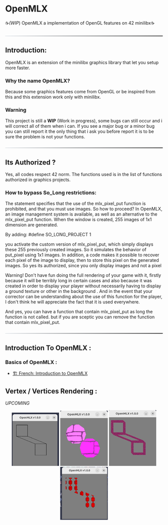 # OpenMLX
☕*(WIP*) OpenMLX a implementation of OpenGL features on 42 minilibx☕

![-----------------------------------------------------](https://raw.githubusercontent.com/NyTekCFW/NyTekCFW/master/assets/line.png)

## Introduction:

OpenMLX is an extension of the minilibx graphics library that let you setup  more faster.

### Why the name OpenMLX?
Because some graphics features come from OpenGL or be inspired from this and this extension work only with minilibx.

### Warning
This project is still a **WIP** (Work in progress), some bugs can still occur and i will correct all of them when i can.
If you see a major bug or a minor bug you can still report it the only thing that i ask you before report it is to be sure the problem is not your functions.

![-----------------------------------------------------](https://raw.githubusercontent.com/NyTekCFW/NyTekCFW/master/assets/line.png)

## Its Authorized ?

Yes, all codes respect 42 norm.
The functions used is in the list of functions authorized in graphics projects.

### How to bypass So_Long restrictions:
The statement specifies that the use of the mlx_pixel_put function is prohibited, and that you must use images.
So how to proceed?
In OpenMLX, an image management system is available, as well as an alternative to the mlx_pixel_put function. When the window is created, 255 images of 1x1 dimension are generated.

By adding:
#define SO_LONG_PROJECT 1

you activate the custom version of mlx_pixel_put, which simply displays these 255 previously created images.
So it simulates the behavior of put_pixel using 1x1 images. In addition, a code makes it possible to recover each pixel of the image to display, then to store this pixel on the generated images. So yes its authorized, since you only display images and not a pixel

Warning! Don't have fun doing the full rendering of your game with it, firstly because it will be terribly long in certain cases and also because it was created in order to display your player without necessarily having to display a ground texture or other in the background . And in the event that your corrector can be understanding about the use of this function for the player, I don't think he will appreciate the fact that it is used everywhere.

And yes, you can have a function that contain mlx_pixel_put as long the function is not called.
but if you are sceptic you can remove the function that contain mlx_pixel_put.


![-----------------------------------------------------](https://raw.githubusercontent.com/NyTekCFW/NyTekCFW/master/assets/line.png)

## Introduction To OpenMLX :

### Basics of OpenMLX :
- [🏗️ French: Introduction to OpenMLX](https://github.com/NyTekCFW/OpenMLX/blob/main/assets/document/fr_openmlx_introduction.pdf)
  
## Vertex / Vertices Rendering :
*UPCOMING*

<div align="center">
<img src="https://raw.githubusercontent.com/NyTekCFW/OpenMLX/master/assets/images/FDF%20mode.png" alt="fdf" width="30%">
<img src="https://raw.githubusercontent.com/NyTekCFW/OpenMLX/master/assets/images/ML_PRIM_POLYGON.png" alt="polygon" width="30%">
<img src="https://raw.githubusercontent.com/NyTekCFW/OpenMLX/master/assets/images/ML_PRIM_QUAD_STRIP.png" alt="quadstrip" width="30%">
<img src="https://raw.githubusercontent.com/NyTekCFW/OpenMLX/master/assets/images/filled.png" alt="filled" width="30%">
</div>



